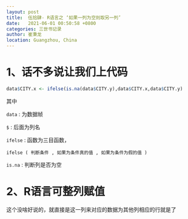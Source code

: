 ```yaml
---
layout: post
title:  伍拾肆- R语言之 ‘如果一列为空则取另一列’
date:   2021-06-01 00:50:58 +0800
categories: 三世书记录
author: 崔秉龙
location: Guangzhou, China
---
```



# 1、话不多说让我们上代码

```r
data$CITY.x <- ifelse(is.na(data$CITY.y),data$CITY.x,data$CITY.y)
```

其中

`data` : 为数据帧

`$` : 后面为列名

`ifelse` : 函数为三目函数，

```
ifelse ( 判断条件 , 如果为条件真的值 , 如果为条件为假的值 )
```

`is.na` : 判断列是否为空

# 2、R语言可整列赋值

这个没啥好说的，就直接是这一列来对应的数据为其他列相应的行就是了
